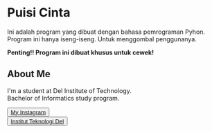 # Puisi Cinta

Ini adalah program yang dibuat dengan bahasa pemrograman Pyhon. Program ini hanya iseng-iseng. Untuk menggombal penggunanya. 

**Penting!! Program ini dibuat khusus untuk cewek!**

## <b>About Me</b>

I'm a student at Del Institute of Technology. <br>
Bachelor of Informatics study program. <br>


<button><a href="https://www.instagram.com/gabrielhtg77/">My Instagram</a></button>
<br>
<button><a href="https://www.del.ac.id/">Institut Teknologi Del</a></button>
